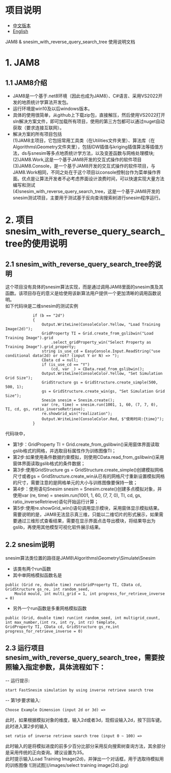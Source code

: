 # 项目说明
- [中文版本](README-zh.md)
- [English](README.md)

JAM8 & snesim_with_reverse_query_search_tree 使用说明文档
# 1. JAM8
## 1.1 JAM8介绍
- JAM8是一个基于.net8环境（因此也成为JAM8）、C#语言、采用VS2022开发的地质统计学算法开发包。
- 运行环境是win10及以后windows版本。
- 具体的使用很简单，从github上下载zip包，直接解压，然后使用VS2022打开sln解决方案文件，即可加载所有项目，使用的第三方包都可以通过nuget自动获取（要求连接互联网）。
- 解决方案的所有项目包括<br>
(1)JAM8主项目，它包括常用工具类（在Utilities文件夹里）、算法库（在Algorithms\Geometry文件夹里），包括IDW插值与kriging插值算法等插值方法，ds与snesim等多点地质统计学方法，以及变差函数与网格处理模块;<br>
(2)JAM8.Work,这是一个基于JAM8开发的交互式操作的软件项目<br>
(3)JAM8.Console，是一个基于JAM8开发的交互式操作的软件项目，与JAM8.Work相同，不同之处在于这个项目以console控制台作为菜单操作界面。优点是让算法开发者不必考虑界面设计浪费时间，可以快速实现大量方法编写和测试<br>
(4)snesim_with_reverse_query_search_tree，这是一个基于JAM8开发的snesim测试项目，主要用于测试基于反向查询搜索树进行snesim程序运行。

# 2. 项目snesim_with_reverse_query_search_tree的使用说明
## 2.1 snesim_with_reverse_query_search_tree的说明
这个项目没有具体的snesim算法实现，而是通过调用JAM8里面的snesim类及其函数。该项目存在的意义是给使用该新算法用户提供一个更加清晰的调用函数说明。<br>
如下代码块是二维snesim的测试实例
```
            if (b == "2d")
            {
                Output.WriteLine(ConsoleColor.Yellow, "Load Training Image(2d)");
                GridProperty TI = Grid.create_from_gslibwin("Load Training Image").grid
                    .select_gridProperty_win("Select Property as Training Image").grid_property;
                string is_use_cd = EasyConsole.Input.ReadString("use conditional data(2d) or not? (input Y or N) => ");
                CData cd = null;
                if (is_use_cd == "Y")
                    (cd, var _) = CData.read_from_gslibwin();
                Output.WriteLine(ConsoleColor.Yellow, "Set Simulation Grid Size");
                GridStructure gs = GridStructure.create_simple(500, 500, 1);
                gs = GridStructure.create_win(gs, "Set Simulation Grid Size");
                Snesim snesim = Snesim.create();
                var (re, time) = snesim.run(1001, 1, 60, (7, 7, 0), TI, cd, gs, ratio_inverseRetrieve);
                re.showGrid_win("realization");
                Output.WriteLine(ConsoleColor.Red, $"使用时间:{time}");
            }
```
代码块中，<br>
- 第1步：GridProperty TI = Grid.create_from_gslibwin()采用窗体界面读取gslib格式的网格，并选取目标属性作为训练图像TI；<br>
- 第2步:如果使用条件数据约束模拟，则使用CData.read_from_gslibwin()采用窗体界面读取gslib格式的条件数据；<br>
- 第3步:使用GridStructure gs = GridStructure.create_simple()创建模拟网格尺寸或者gs = GridStructure.create_win从已有的网格尺寸重新设置模拟网格的尺寸，需要注意的是网格单元的大小与训练图像要保持一致；<br>
- 第4步：使用语句Snesim snesim = Snesim.create()创建多点模拟对象，并使用var (re, time) = snesim.run(1001, 1, 60, (7, 7, 0), TI, cd, gs, ratio_inverseRetrieve)语句开始运行计算；<br>
- 第5步:使用re.showGrid_win()语句调用显示模块，采用窗体显示模拟结果。需要说明的是，JAM8无法显示真三维，只能以二维切片的形式展示，如果需要通过三维形式查看结果，需要在显示界面点击导出模块，将结果导出为gslib，再使用其他模型可视化软件展示结果。<br>

## 2.2 snesim说明<br>
snesim算法类位置的路径是JAM8\Algorithms\Geometry\Simulate\Snesim<br>
- 该类有两个run函数<br>
- 其中单网格模拟函数名是
```
public (Grid re, double time) run(GridProperty TI, CData cd, GridStructure gs_re, int random_seed,
    Mould mould, int multi_grid = 1, int progress_for_retrieve_inverse = 0)
```
- 另外一个run函数是多重网格模拟函数
```
public (Grid, double time) run(int random_seed, int multigrid_count, int max_number,(int rx, int ry, int rz) template, 
GridProperty TI, CData cd, GridStructure gs_re,int progress_for_retrieve_inverse = 0)
```
## 2.3 运行项目snesim_with_reverse_query_search_tree，需要按照输入指定参数，具体流程如下：<br>
-- 运行提示:
```
start FastSnesim simulation by using inverse retrieve search tree
```
-- 第1步要求输入: 
```
Choose Example Dimension (input 2d or 3d) =>
```
此时，如果根据模拟对象的维度，输入2d或者3d，现假设输入2d，按下回车键。<br>
此时进入第2步的输入
```
set ratio of inverse retrieve search tree (input 0 ~ 100) =>
```
此时输入的是将模拟进度的前多少百分比部分采用反向搜索树查询方法，其余部分是采用传统的正向查询。建议设置为35。<br>
此时提示输入Load Training Image(2d)，并弹出一个对话框，用于选取待模拟用的训练图像
![测试图](/images/select training image(2d).jpg)


